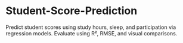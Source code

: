# Student-Score-Prediction
Predict student scores using study hours, sleep, and participation via regression models. Evaluate using R², RMSE, and visual comparisons.
